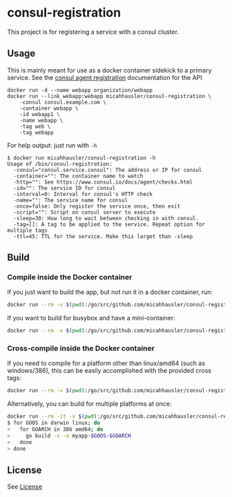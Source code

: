 # consul-registration
This project is for registering a service with a consul cluster. 


## Usage
This is mainly meant for use as a docker container sidekick to a primary service. See the [consul agent registration](https://www.consul.io/docs/agent/http/agent.html#agent_service_register) documentation for the API

```
docker run -d --name webapp organization/webapp 
docker run --link webapp:webapp micahhausler/consul-registration \
	-consul consul.example.com \
	-container webapp \
	-id webapp1 \
	-name webapp \
	-tag web \
	-tag webapp
```

For help output: just run with `-h`

```
$ docker run micahhausler/consul-registration -h
Usage of /bin/consul-registration:
  -consul="consul.service.consul": The address or IP for consul
  -container="": The container name to watch
  -http="": See https://www.consul.io/docs/agent/checks.html
  -id="": The service ID for consul
  -interval=0: Interval for consul's HTTP check
  -name="": The service name for consul
  -once=false: Only register the service once, then exit
  -script="": Script on consul server to execute
  -sleep=30: How long to wait between checking in with consul.
  -tag=[]: A tag to be applied to the service. Repeat option for multiple tags
  -ttl=45: TTL for the service. Make this larget than -sleep
```


## Build

### Compile inside the Docker container

If you just want to build the app, but not run it in a docker container, run:

```bash
docker run --rm -v $(pwd):/go/src/github.com/micahhausler/consul-registration -w /go/src/github.com/micahhausler/consul-registration golang:1.4.2 go build -v

```
If you want to build for busybox and have a mini-container:

```bash
docker run --rm -v $(pwd):/go/src/github.com/micahhausler/consul-registration -w /go/src/github.com/micahhausler/consul-registration golang:1.4.2 go build -v -a -tags netgo -installsuffix netgo -ldflags '-w'
```

### Cross-compile inside the Docker container

If you need to compile for a platform other than linux/amd64 (such as windows/386), this can be easily accomplished with the provided cross tags:

```bash
docker run --rm -v $(pwd):/go/src/github.com/micahhausler/consul-registration -w /go/src/github.com/micahhausler/consul-registration -e GOOS=windows -e GOARCH=386 golang:1.4.2-cross go build -v
```

Alternatively, you can build for multiple platforms at once:

```bash
docker run --rm -it -v $(pwd):/go/src/github.com/micahhausler/consul-registration -w /go/src/github.com/micahhausler/consul-registration golang:1.4.2-cross bash
$ for GOOS in darwin linux; do
>   for GOARCH in 386 amd64; do
>     go build -v -o myapp-$GOOS-$GOARCH
>   done
> done
```

## License
See [License](/LICENSE)
